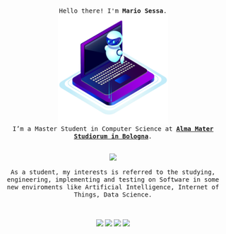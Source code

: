 <p align="center">
    <br>
    <samp>
        Hello there! I'm <b>Mario Sessa</b>.
        <br> <img align="middle" style="width: 250px" src="image.png" />
        <br> I’m a Master Student in Computer Science at <b><a href="https://www.unibo.it/"> Alma Mater Studiorum in Bologna</a></b>.
        <br>
    </samp>
    <br>



<p align="center">
  <a href="#">
      <img src="https://estruyf-github.azurewebsites.net/api/VisitorHit?user=kode-gitf&repo=kode-git&countColor=%237B1E7A" />
   </a>
</p>

<p align="center">
<samp>
As a student, my interests is referred to the studying, engineering, implementing and testing on Software in some new enviroments like Artificial Intelligence, Internet of Things, Data Science.
</samp>
</p>
<br><br>

<div align="center">
<a href="https://www.facebook.com/mario.sessa.1232" title="facebook"><img style="height:20px" src="https://img.shields.io/badge/Facebook-1877F2?style=for-the-badge&logo=facebook&logoColor=white"></a>
<a href="mailto:mariosessa64@gmail.com" title="mail me"><img style="height:20px" src="https://img.shields.io/badge/gmail-%23D14836.svg?&style=for-the-badge&logo=gmail&logoColor=white"></a> 
<a  href="https://www.linkedin.com/in/mario-sessa/" title="linkedin"><img style="height:20px" src="https://img.shields.io/badge/linkedin-%230077B5.svg?&style=for-the-badge&logo=linkedin&logoColor=white"></a> 
<a  href="https://www.instagram.com/mariosessa_/" title="instagram"><img style="height:20px" src="https://img.shields.io/badge/instagram-%23E4405F.svg?&style=for-the-badge&logo=instagram&logoColor=white"></a> 
</div>

</p>
